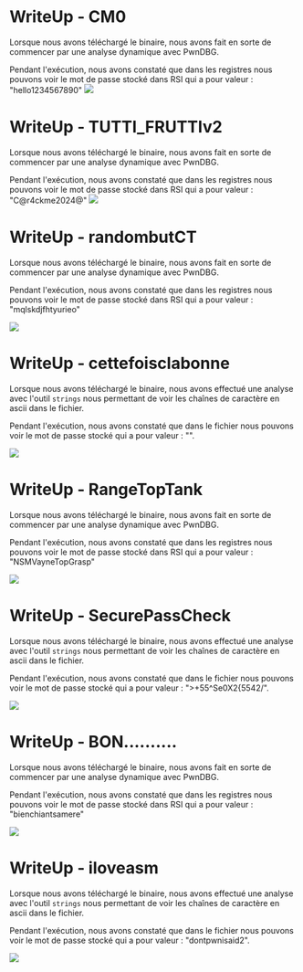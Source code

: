# WriteUp - CM0

Lorsque nous avons téléchargé le binaire, nous avons fait en sorte de commencer par une analyse dynamique avec PwnDBG.

Pendant l'exécution, nous avons constaté que dans les registres nous pouvons voir le mot de passe stocké dans RSI qui a pour valeur : "hello1234567890"
![](img/Pasted_image_20240619142924_1.png)

# WriteUp - TUTTI_FRUTTIv2 

Lorsque nous avons téléchargé le binaire, nous avons fait en sorte de commencer par une analyse dynamique avec PwnDBG.

Pendant l'exécution, nous avons constaté que dans les registres nous pouvons voir le mot de passe stocké dans RSI qui a pour valeur : "C@r4ckme2024@"
![](img/Pasted_image_20240620082047.png)

# WriteUp - randombutCT

Lorsque nous avons téléchargé le binaire, nous avons fait en sorte de commencer par une analyse dynamique avec PwnDBG.

Pendant l'exécution, nous avons constaté que dans les registres nous pouvons voir le mot de passe stocké dans RSI qui a pour valeur : "mqlskdjfhtyurieo"

![](img/Pasted_image_20240620150327.png)

# WriteUp - cettefoisclabonne

Lorsque nous avons téléchargé le binaire, nous avons effectué une analyse avec l'outil `strings` nous permettant de voir les chaînes de caractère en ascii dans le fichier.

Pendant l'exécution, nous avons constaté que dans le fichier nous pouvons voir le mot de passe stocké qui a pour valeur : "".

![](img/2024-06-20_19_47_29-Window.png)

# WriteUp - RangeTopTank

Lorsque nous avons téléchargé le binaire, nous avons fait en sorte de commencer par une analyse dynamique avec PwnDBG.

Pendant l'exécution, nous avons constaté que dans les registres nous pouvons voir le mot de passe stocké dans RSI qui a pour valeur : "NSMVayneTopGrasp"

![](img/2024-06-20_19_50_29-Window.png)

# WriteUp - SecurePassCheck

Lorsque nous avons téléchargé le binaire, nous avons effectué une analyse avec l'outil `strings` nous permettant de voir les chaînes de caractère en ascii dans le fichier.

Pendant l'exécution, nous avons constaté que dans le fichier nous pouvons voir le mot de passe stocké qui a pour valeur : ">+55^Se0X2{5542/".

![](img/2024-07-09_14_32_17.png)

# WriteUp - BON..........

Lorsque nous avons téléchargé le binaire, nous avons fait en sorte de commencer par une analyse dynamique avec PwnDBG.

Pendant l'exécution, nous avons constaté que dans les registres nous pouvons voir le mot de passe stocké dans RSI qui a pour valeur : "bienchiantsamere"

![](img/2024-07-09_14_46_57.png)

# WriteUp - iloveasm

Lorsque nous avons téléchargé le binaire, nous avons effectué une analyse avec l'outil `strings` nous permettant de voir les chaînes de caractère en ascii dans le fichier.

Pendant l'exécution, nous avons constaté que dans le fichier nous pouvons voir le mot de passe stocké qui a pour valeur : "dontpwnisaid2".

![](img/2024-07-09_15_03_33.png)

